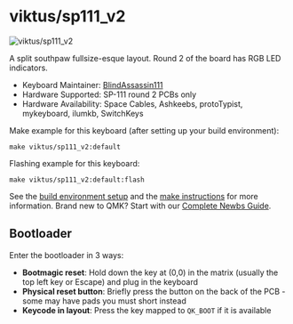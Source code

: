 # viktus/sp111_v2

![viktus/sp111_v2](https://imgur.com/ApgZRhg)

A split southpaw fullsize-esque layout. Round 2 of the board has RGB LED indicators.

* Keyboard Maintainer: [BlindAssassin111](https://github.com/blindassassin111)
* Hardware Supported: SP-111 round 2 PCBs only
* Hardware Availability: Space Cables, Ashkeebs, protoTypist, mykeyboard, ilumkb, SwitchKeys

Make example for this keyboard (after setting up your build environment):

    make viktus/sp111_v2:default

Flashing example for this keyboard:

    make viktus/sp111_v2:default:flash

See the [build environment setup](https://docs.qmk.fm/#/getting_started_build_tools) and the [make instructions](https://docs.qmk.fm/#/getting_started_make_guide) for more information. Brand new to QMK? Start with our [Complete Newbs Guide](https://docs.qmk.fm/#/newbs).

## Bootloader

Enter the bootloader in 3 ways:

* **Bootmagic reset**: Hold down the key at (0,0) in the matrix (usually the top left key or Escape) and plug in the keyboard
* **Physical reset button**: Briefly press the button on the back of the PCB - some may have pads you must short instead
* **Keycode in layout**: Press the key mapped to `QK_BOOT` if it is available

